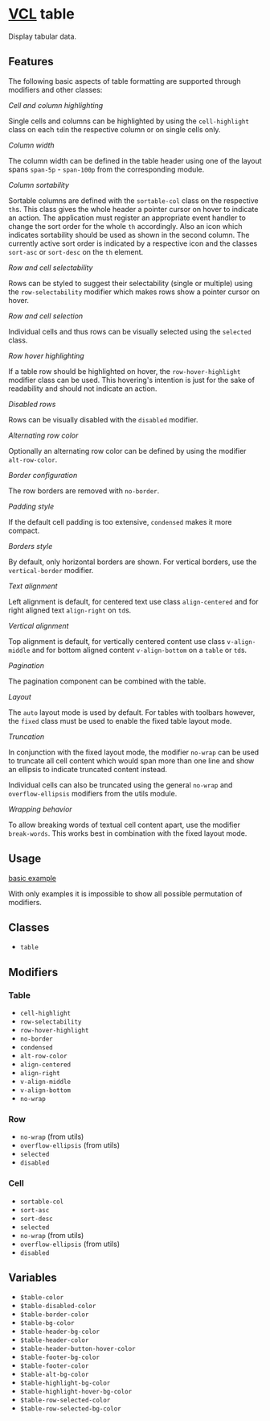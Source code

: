 # [VCL](https://vcl.github.io/vcl/) table

Display tabular data.

## Features

The following basic aspects of table formatting are supported
through modifiers and other classes:

_Cell and column highlighting_

Single cells and columns can be highlighted by using the `cell-highlight`
class on each `td`in the respective column or on single cells only.

_Column width_

The column width can be defined in the table header using one of the layout
spans `span-5p` - `span-100p` from the corresponding module.

_Column sortability_

Sortable columns are defined with the `sortable-col` class on the
respective `th`s.
This class gives the whole header a pointer cursor on hover to indicate an
action.
The application must register an appropriate event handler to change the
sort order for the whole `th` accordingly.
Also an icon which indicates sortability should be used as shown in the
second column.
The currently active sort order is indicated by a respective icon and the
classes `sort-asc` or `sort-desc` on the `th` element.

_Row and cell selectability_

Rows can be styled to suggest their selectability (single or multiple) using the
`row-selectability` modifier which makes rows show a pointer cursor on
hover.

_Row and cell selection_

Individual cells and thus rows can be visually selected using the
`selected` class.

_Row hover highlighting_

If a table row should be highlighted on hover, the `row-hover-highlight`
modifier class can be used. This hovering's intention is just for the sake
of readability and should not indicate an action.

_Disabled rows_

Rows can be visually disabled with the `disabled` modifier.

_Alternating row color_

Optionally an alternating row color can be defined by using the modifier
`alt-row-color`.

_Border configuration_

The row borders are removed with `no-border`.

_Padding style_

If the default cell padding is too extensive, `condensed` makes it more
compact.

_Borders style_

By default, only horizontal borders are shown. For vertical borders,
use the `vertical-border` modifier.

_Text alignment_

Left alignment is default, for centered text use class `align-centered`
and for right aligned text `align-right` on `td`s.

_Vertical alignment_

Top alignment is default, for vertically centered content use class
`v-align-middle` and for bottom aligned content `v-align-bottom`
on a `table` or `td`s.

_Pagination_

The pagination component can be combined with the table.

_Layout_

The `auto` layout mode is used by default. For tables with toolbars however,
the `fixed` class must be used to enable the fixed table layout mode.

_Truncation_

In conjunction with the fixed layout mode, the modifier `no-wrap` can
be used to truncate all cell content which would span more than one line and
show an ellipsis to indicate truncated content instead.

Individual cells can also be truncated using the general
`no-wrap` and `overflow-ellipsis` modifiers from the utils module.

_Wrapping behavior_

To allow breaking words of textual cell content apart, use the modifier
`break-words`. This works best in combination with the fixed layout mode.

## Usage

[basic example](/demo/example.html)

With only examples it is impossible to show all possible permutation of
modifiers.

## Classes

- `table`

## Modifiers

### Table

- `cell-highlight`
- `row-selectability`
- `row-hover-highlight`
- `no-border`
- `condensed`
- `alt-row-color`
- `align-centered`
- `align-right`
- `v-align-middle`
- `v-align-bottom`
- `no-wrap`

### Row

- `no-wrap` (from utils)
- `overflow-ellipsis` (from utils)
- `selected`
- `disabled`

### Cell

- `sortable-col`
- `sort-asc`
- `sort-desc`
- `selected`
- `no-wrap` (from utils)
- `overflow-ellipsis` (from utils)
- `disabled`

## Variables

- `$table-color`
- `$table-disabled-color`
- `$table-border-color`
- `$table-bg-color`
- `$table-header-bg-color`
- `$table-header-color`
- `$table-header-button-hover-color`
- `$table-footer-bg-color`
- `$table-footer-color`
- `$table-alt-bg-color`
- `$table-highlight-bg-color`
- `$table-highlight-hover-bg-color`
- `$table-row-selected-color`
- `$table-row-selected-bg-color`
